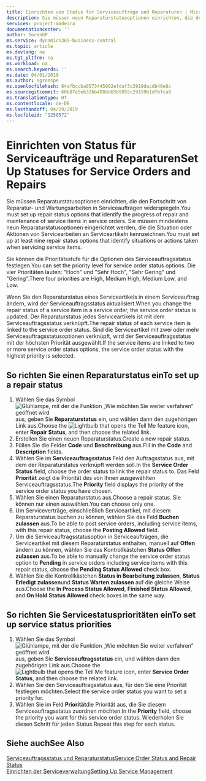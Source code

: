 ```yaml
---
title: Einrichten von Status für Serviceaufträge und Reparaturen | Microsoft Docs
description: Sie müssen neun Reparaturstatusoptionen einrichten, die den Fortschritt von Reparatur- und Wartungsarbeiten in Serviceaufträgen widerspiegeln.
services: project-madeira
documentationcenter: ''
author: SorenGP
ms.service: dynamics365-business-central
ms.topic: article
ms.devlang: na
ms.tgt_pltfrm: na
ms.workload: na
ms.search.keywords: ''
ms.date: 04/01/2019
ms.author: sgroespe
ms.openlocfilehash: 64afbccba0573445902efdaf3c3919dacdb40e8c
ms.sourcegitcommit: 60b87e5eb32bb408dd65b9855c29159b1dfbfca8
ms.translationtype: HT
ms.contentlocale: de-DE
ms.lasthandoff: 04/29/2019
ms.locfileid: "1250572"
---
```

# <a name="set-up-statuses-for-service-orders-and-repairs"></a><span data-ttu-id="71d13-103">Einrichten von Status für Serviceaufträge und Reparaturen</span><span class="sxs-lookup"><span data-stu-id="71d13-103">Set Up Statuses for Service Orders and Repairs</span></span>
<span data-ttu-id="71d13-104">Sie müssen Reparaturstatusoptionen einrichten, die den Fortschritt von Reparatur- und Wartungsarbeiten in Serviceaufträgen widerspiegeln.</span><span class="sxs-lookup"><span data-stu-id="71d13-104">You must set up repair status options that identify the progress of repair and maintenance of service items in service orders.</span></span> <span data-ttu-id="71d13-105">Sie müssen mindestens neun Reparaturstatusoptionen eingerichtet werden, die die Situation oder Aktionen von Servicearbeiten an Serviceartikeln kennzeichnen.</span><span class="sxs-lookup"><span data-stu-id="71d13-105">You must set up at least nine repair status options that identify situations or actions taken when servicing service items.</span></span>  

<span data-ttu-id="71d13-106">Sie können die Prioritätsstufe für die Optionen des Serviceauftragsstatus festlegen.</span><span class="sxs-lookup"><span data-stu-id="71d13-106">You can set the priority level for service order status options.</span></span> <span data-ttu-id="71d13-107">Die vier Prioritäten lauten: "Hoch" und "Sehr Hoch", "Sehr Gering" und "Gering".</span><span class="sxs-lookup"><span data-stu-id="71d13-107">There four priorities are High, Medium High, Medium Low, and Low.</span></span>  

<span data-ttu-id="71d13-108">Wenn Sie den Reparaturstatus eines Serviceartikels in einem Serviceauftrag ändern, wird der Serviceauftragsstatus aktualisiert.</span><span class="sxs-lookup"><span data-stu-id="71d13-108">When you change the repair status of a service item in a service order, the service order status is updated.</span></span> <span data-ttu-id="71d13-109">Der Reparaturstatus jedes Serviceartikels ist mit dem Serviceauftragsstatus verknüpft.</span><span class="sxs-lookup"><span data-stu-id="71d13-109">The repair status of each service item is linked to the service order status.</span></span> <span data-ttu-id="71d13-110">Sind die Serviceartikel mit zwei oder mehr Serviceauftragsstatusoptionen verknüpft, wird der Serviceauftragsstatus mit der höchsten Priorität ausgewählt.</span><span class="sxs-lookup"><span data-stu-id="71d13-110">If the service items are linked to two or more service order status options, the service order status with the highest priority is selected.</span></span>  

## <a name="to-set-up-a-repair-status"></a><span data-ttu-id="71d13-111">So richten Sie einen Reparaturstatus ein</span><span class="sxs-lookup"><span data-stu-id="71d13-111">To set up a repair status</span></span>  
1. <span data-ttu-id="71d13-112">Wählen Sie das Symbol ![Glühlampe, mit der die Funktion „Wie möchten Sie weiter verfahren“ geöffnet wird](media/ui-search/search_small.png "Wie möchten Sie weiter verfahren?") aus, geben Sie **Reparaturstatus** ein, und wählen dann den zugehörigen Link aus.</span><span class="sxs-lookup"><span data-stu-id="71d13-112">Choose the ![Lightbulb that opens the Tell Me feature](media/ui-search/search_small.png "Tell me what you want to do") icon, enter **Repair Status**, and then choose the related link.</span></span>
2. <span data-ttu-id="71d13-113">Erstellen Sie einen neuen Reparaturstatus.</span><span class="sxs-lookup"><span data-stu-id="71d13-113">Create a new repair status.</span></span>  
3. <span data-ttu-id="71d13-114">Füllen Sie die Felder **Code** und **Beschreibung** aus.</span><span class="sxs-lookup"><span data-stu-id="71d13-114">Fill in the **Code** and **Description** fields.</span></span>  
4. <span data-ttu-id="71d13-115">Wählen Sie im **Serviceauftragsstatus** Feld den Auftragsstatus aus, mit dem der Reparaturstatus verknüpft werden soll.</span><span class="sxs-lookup"><span data-stu-id="71d13-115">In the **Service Order Status** field, choose the order status to link the repair status to.</span></span> <span data-ttu-id="71d13-116">Das Feld **Priorität** zeigt die Priorität des von Ihnen ausgewählten Serviceauftragsstatus.</span><span class="sxs-lookup"><span data-stu-id="71d13-116">The **Priority** field displays the priority of the service order status you have chosen.</span></span>  
5. <span data-ttu-id="71d13-117">Wählen Sie einen Reparaturstatus aus.</span><span class="sxs-lookup"><span data-stu-id="71d13-117">Choose a repair status.</span></span> <span data-ttu-id="71d13-118">Sie können nur einen auswählen.</span><span class="sxs-lookup"><span data-stu-id="71d13-118">You can choose only one.</span></span>  
6. <span data-ttu-id="71d13-119">Um Serviceverträge, einschließlich Serviceartikel, mit diesem Reparaturstatus buchen zu können, wählen Sie das Feld **Buchen zulassen** aus.</span><span class="sxs-lookup"><span data-stu-id="71d13-119">To be able to post service orders, including service items, with this repair status, choose the **Posting Allowed** field.</span></span>  
7. <span data-ttu-id="71d13-120">Um die Serviceauftragsstatusoption in Serviceaufträgen, die Serviceartikel mit diesem Reparaturstatus enthalten, manuell auf **Offen** ändern zu können, wählen Sie das Kontrollkästchen **Status Offen zulassen** aus.</span><span class="sxs-lookup"><span data-stu-id="71d13-120">To be able to manually change the service order status option to **Pending** in service orders including service items with this repair status, choose the **Pending Status Allowed** check box.</span></span>  
8. <span data-ttu-id="71d13-121">Wählen Sie die Kontrollkästchen **Status in Bearbeitung zulassen**, **Status Erledigt zulassen**und **Status Warten zulassen** auf die gleiche Weise aus.</span><span class="sxs-lookup"><span data-stu-id="71d13-121">Choose the **In Process Status Allowed**, **Finished Status Allowed**, and **On Hold Status Allowed** check boxes in the same way.</span></span>
  
## <a name="to-set-up-service-status-priorities"></a><span data-ttu-id="71d13-122">So richten Sie Servicestatusprioritäten ein</span><span class="sxs-lookup"><span data-stu-id="71d13-122">To set up service status priorities</span></span>  
1. <span data-ttu-id="71d13-123">Wählen Sie das Symbol ![Glühlampe, mit der die Funktion „Wie möchten Sie weiter verfahren“ geöffnet wird](media/ui-search/search_small.png "Wie möchten Sie weiter verfahren?") aus, geben Sie **Serviceauftragsstatus** ein, und wählen dann den zugehörigen Link aus.</span><span class="sxs-lookup"><span data-stu-id="71d13-123">Choose the ![Lightbulb that opens the Tell Me feature](media/ui-search/search_small.png "Tell me what you want to do") icon, enter **Service Order Status**, and then choose the related link.</span></span>  
2. <span data-ttu-id="71d13-124">Wählen Sie den Serviceauftragsstatus aus, für den Sie eine Priorität festlegen möchten.</span><span class="sxs-lookup"><span data-stu-id="71d13-124">Select the service order status you want to set a priority for.</span></span>  
3. <span data-ttu-id="71d13-125">Wählen Sie im Feld **Priorität**die Priorität aus, die Sie diesem Serviceauftragsstatus zuordnen möchten.</span><span class="sxs-lookup"><span data-stu-id="71d13-125">In the **Priority** field, choose the priority you want for this service order status.</span></span> <span data-ttu-id="71d13-126">Wiederholen Sie diesen Schritt für jeden Status.</span><span class="sxs-lookup"><span data-stu-id="71d13-126">Repeat this step for each status.</span></span>  

## <a name="see-also"></a><span data-ttu-id="71d13-127">Siehe auch</span><span class="sxs-lookup"><span data-stu-id="71d13-127">See Also</span></span>  
[<span data-ttu-id="71d13-128">Serviceauftragsstatus und Reparaturstatus</span><span class="sxs-lookup"><span data-stu-id="71d13-128">Service Order Status and Repair Status</span></span>](service-service-order-status-and-repair-status.md)  
[<span data-ttu-id="71d13-129">Einrichten der Serviceverwaltung</span><span class="sxs-lookup"><span data-stu-id="71d13-129">Setting Up Service Management</span></span>](service-setup-service.md)  
